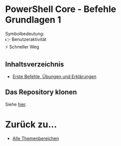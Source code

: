 # PowerShell Core - Befehle Grundlagen 1

Symbolbedeutung:<br />
👉 Benutzeraktivität<br />
⚡ Schneller Weg

## Inhaltsverzeichnis

- [Erste Befehle, Übungen und Erklärungen](exercises/01/readme.md)

## Das Repository klonen

Siehe [hier](./clone-this-repo_de.md).

# Zurück zu...

- [Alle Themenbereichen](https://github.com/bugfrei/itea.git)
